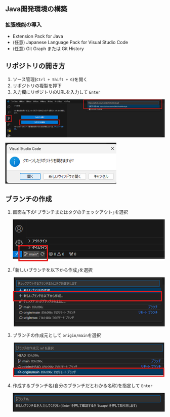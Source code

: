 ## Java開発環境の構築

### 拡張機能の導入

- Extension Pack for Java
- (任意) Japanese Language Pack for Visual Studio Code
- (任意) Git Graph または Git History

## リポジトリの開き方

1. ソース管理(`Ctrl + Shift + G`)を開く
2. リポジトリの複製を押下
3. 入力欄にリポジトリのURLを入力して `Enter`

![1728177959287](image/readme/1728177959287.png)

![1728178149376](image/readme/1728178149376.png)

## ブランチの作成

1. 画面左下の｢ブランチまたはタグのチェックアウト｣を選択

   ![1728178880985](image/readme/1728178880985.png)
2. ｢新しいブランチを以下から作成｣を選択

   ![1728178937600](image/readme/1728178937600.png)
3. ブランチの作成元として `origin/main`を選択

   ![1728178650037](image/readme/1728178650037.png)
4. 作成するブランチ名(自分のブランチだとわかる名称)を指定して `Enter`

   ![1728178677337](image/readme/1728178677337.png)
